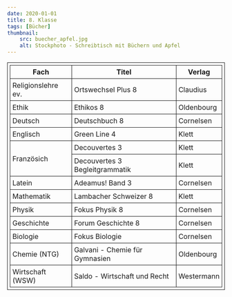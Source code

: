 ```yaml
---
date: 2020-01-01
title: 8. Klasse
tags: [Bücher]
thumbnail: 
    src: buecher_apfel.jpg
    alt: Stockphoto - Schreibtisch mit Büchern und Apfel
---
```

<style>
table, th, td {
  border: 1px solid;
  padding: 5px;
  margin-bottom:15px;
}
</style>

<table>
    <tr>
    <th>Fach</th>
    <th>Titel</th>
    <th>Verlag</th>
</tr>
<tr>
</tr>
<tr>
<td>Religionslehre ev.</td>
<td>Ortswechsel Plus 8</td>
<td>Claudius</td></tr>
<tr>
<td>Ethik</td>
<td>Ethikos 8</td>
<td>Oldenbourg</td></tr>
<tr>
<td>Deutsch</td>
<td>Deutschbuch 8</td>
<td>Cornelsen</td></tr>
<tr>
<td>Englisch</td>
<td>Green Line 4</td>
<td>Klett</td></tr>
<tr>
<td rowspan="2">Französich</td>
<td>Decouvertes 3</td>
<td>Klett</td></tr>
<tr>
<td>Decouvertes 3 Begleitgrammatik</td>
<td>Klett</td></tr>
<tr>
<td rowspan="2">Latein</td>
<td>Adeamus! Band 3</td>
<td>Cornelsen</td></tr>
<tr>
</tr>
<tr>
<td>Mathematik</td>
<td>Lambacher Schweizer 8</td>
<td>Klett</td></tr>
<tr>
<td>Physik</td>
<td>Fokus Physik 8</td>
<td>Cornelsen</td></tr>
<tr>
<td>Geschichte</td>
<td>Forum Geschichte 8</td>
<td>Cornelsen</td></tr>
<tr>
<td>Biologie</td>
<td>Fokus Biologie</td>
<td>Cornelsen</td></tr>
<tr>
</tr>
<tr>
<td>Chemie (NTG)</td>
<td>Galvani - Chemie für Gymnasien</td>
<td>Oldenbourg</td></tr>
<tr>
<td>Wirtschaft (WSW)</td>
<td>Saldo - Wirtschaft und Recht</td>
<td>Westermann</td></tr>
<tr>
</tr>

</table>


